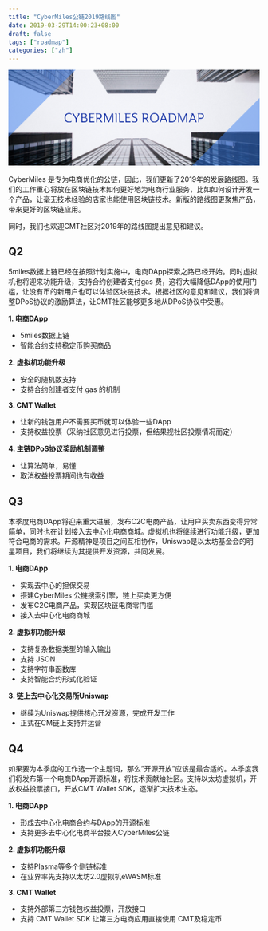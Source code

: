 ```yaml
---
title: "CyberMiles公链2019路线图"
date: 2019-03-29T14:00:23+08:00
draft: false
tags: ["roadmap"] 
categories: ["zh"] 
---
```


![](/images/20190329-roadmap-01.png)

CyberMiles 是专为电商优化的公链，因此，我们更新了2019年的发展路线图。我们的工作重心将放在区块链技术如何更好地为电商行业服务，比如如何设计开发一个产品，让毫无技术经验的店家也能使用区块链技术。新版的路线图更聚焦产品，带来更好的区块链应用。

同时，我们也欢迎CMT社区对2019年的路线图提出意见和建议。

## Q2

5miles数据上链已经在按照计划实施中，电商DApp探索之路已经开始。同时虚拟机也将迎来功能升级，支持合约创建者支付gas 费，这将大幅降低DApp的使用门槛，让没有币的新用户也可以体验区块链技术。根据社区的意见和建议，我们将调整DPoS协议的激励算法，让CMT社区能够更多地从DPoS协议中受惠。

**1. 电商DApp**
* 5miles数据上链
* 智能合约支持稳定币购买商品

**2. 虚拟机功能升级**
* 安全的随机数支持
* 支持合约创建者支付 gas 的机制

**3. CMT Wallet**
* 让新的钱包用户不需要买币就可以体验一些DApp
* 支持权益投票（采纳社区意见进行投票，但结果视社区投票情况而定）

**4. 主链DPoS协议奖励机制调整**
* 让算法简单，易懂
* 取消权益投票期间也有收益


## Q3

本季度电商DApp将迎来重大进展，发布C2C电商产品，让用户买卖东西变得异常简单，同时也在计划接入去中心化电商商城。虚拟机也将继续进行功能升级，更加符合电商的需求。开源精神是项目之间互相协作，Uniswap是以太坊基金会的明星项目，我们将继续为其提供开发资源，共同发展。

**1. 电商DApp**
* 实现去中心的担保交易
* 搭建CyberMiles 公链搜索引擎，链上买卖更方便
* 发布C2C电商产品，实现区块链电商零门槛
* 接入去中心化电商商城

**2. 虚拟机功能升级**
* 支持复杂数据类型的输入输出
* 支持 JSON
* 支持字符串函数库
* 支持智能合约形式化验证

**3. 链上去中心化交易所Uniswap**
* 继续为Uniswap提供核心开发资源，完成开发工作
* 正式在CM链上支持并运营


## Q4
如果要为本季度的工作选一个主题词，那么”开源开放”应该是最合适的。本季度我们将发布第一个电商DApp开源标准，将技术贡献给社区。支持以太坊虚拟机，开放权益投票接口，开放CMT Wallet SDK，逐渐扩大技术生态。

**1. 电商DApp**

* 形成去中心化电商合约与DApp的开源标准
* 支持更多去中心化电商平台接入CyberMiles公链


**2. 虚拟机功能升级**

* 支持Plasma等多个侧链标准
* 在业界率先支持以太坊2.0虚拟机eWASM标准


**3. CMT Wallet**

* 支持外部第三方钱包权益投票，开放接口
* 支持 CMT Wallet SDK 让第三方电商应用直接使用 CMT及稳定币






